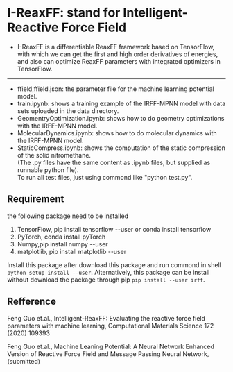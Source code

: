 # I-ReaxFF: stand for Intelligent-Reactive Force Field

- I-ReaxFF is a differentiable ReaxFF framework based on TensorFlow, with which we can get the first and high order derivatives of energies, and also can optimize ReaxFF parameters with integrated optimizers in TensorFlow.
---

* ffield,ffield.json: the parameter file for the machine learning potential model.
* train.ipynb: shows a training example of the IRFF-MPNN model with data sets uploaded in the data directory.
* GeomentryOptimization.ipynb: shows how to do geometry optimizations with the IRFF-MPNN model.    
* MolecularDynamics.ipynb: shows how to do molecular dynamics with the IRFF-MPNN model.  
* StaticCompress.ipynb: shows the computation of the static compression of the solid nitromethane.   
(The .py files have the same content as .ipynb files, but supplied as runnable python file).   
To run all test files, just using commond like "python test.py".

## Requirement
 the following package need to be installed
1. TensorFlow, pip install tensorflow --user or conda install tensorflow
2. PyTorch, conda install pyTorch
3. Numpy,pip install numpy --user
4. matplotlib, pip install matplotlib --user

Install this package after download this package and run commond in shell ``` python setup install --user ```. 
Alternatively, this package can be install without download the package through pip
``` pip install --user irff ```.


## Refference
Feng Guo et.al., Intelligent-ReaxFF: Evaluating the reactive force field parameters with machine
learning, Computational Materials Science 172 (2020) 109393 

Feng Guo et.al., Machine Leaning Potential: A Neural Network Enhanced Version of Reactive Force Field and Message Passing Neural Network, (submitted)
